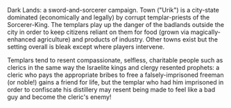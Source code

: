 Dark Lands: a sword-and-sorcerer campaign. Town ("Urik") is a city-state dominated (economically and legally) by corrupt templar-priests of the Sorcerer-King. The templars play up the danger of the badlands outside the city in order to keep citizens reliant on them for food (grown via magically-enhanced agriculture) and products of industry. Other towns exist but the setting overall is bleak except where players intervene.

Templars tend to resent compassionate, selfless, charitable people such as clerics in the same way the Israelite kings and clergy resented prophets: a cleric who pays the appropriate bribes to free a falsely-imprisoned freeman (or noble!) gains a friend for life, but the templar who had him imprisoned in order to confiscate his distillery may resent being made to feel like a bad guy and become the cleric's enemy!